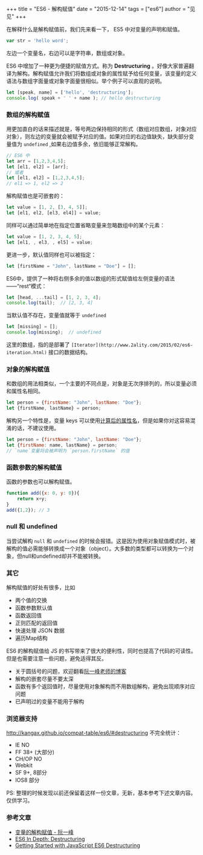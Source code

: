 +++
title = "ES6 - 解构赋值"
date = "2015-12-14"
tags = ["es6"]
author = "见见"
+++

在解释什么是解构赋值前，我们先来看一下， ES5 中对变量的声明和赋值。

```javascript
var str = 'hello word';
```

左边一个变量名，右边可以是字符串，数组或对象。

ES6 中增加了一种更为便捷的赋值方式。称为 **Destructuring** 。好像大家普遍翻译为解构。解构赋值允许我们将数组或对象的属性赋予给任何变量，该变量的定义语法与数组字面量或对象字面量很相似。举个例子可以直观的说明。

```javascript
let [speak, name] = ['hello', 'destructuring'];
console.log( speak + ' ' + name ); // hello destructuring
```

### 数组的解构赋值
用更加直白的话来描述就是，等号两边保持相同的形式（数组对应数组，对象对应对象），则左边的变量就会被赋予对应的值。如果对应的右边值缺失，缺失部分变量值为 `undefined` ,如果右边值多余，依旧能够正常解构。
<!--more-->

```javascript
// ES6 中
let arr = [1,2,3,4,5];
let [el1, el2] = [arr];
// 或者
let [el1, el2] = [1,2,3,4,5];
// el1 => 1, el2 => 2
```

解构赋值也是可嵌套的：

```javascript
let value = [1, 2, [3, 4, 5]];
let [el1, el2, [el3, el4]] = value;
```

同样可以通过简单地在指定位置省略变量来忽略数组中的某个元素：

```javascript
let value = [1, 2, 3, 4, 5];
let [el1, , el3, , el5] = value;
```

更进一步，默认值同样也可以被指定：

```javascript
let [firstName = "John", lastName = "Doe"] = [];
```

ES6中，提供了一种将右侧多余的值以数组的形式赋值给左侧变量的语法——“rest“模式：

```javascript
let [head, ...tail] = [1, 2, 3, 4];
console.log(tail);  // [2, 3, 4]
```

当默认值不存在，变量值就等于 `undefined`

```javascript
let [missing] = [];
console.log(missing);  // undefined
```

这里的数组，指的是部署了 `[Iterator](http://www.2ality.com/2015/02/es6-iteration.html)` 接口的数据结构。

### 对象的解构赋值
和数组的用法相类似，一个主要的不同点是，对象是无次序排列的，所以变量必须和属性名相同。

```javascript
let person = {firstName: "John", lastName: "Doe"};
let {firstName, lastName} = person;
```

解构另一个特性是，变量 keys 可以使用[计算后的属性名](https://developer.mozilla.org/en-US/docs/Web/JavaScript/Reference/Operators/Object_initializer#Computed_property_names)，但是如果你对这容易混淆的话，不建议使用。

```javascript
let person = {firstName: "John", lastName: "Doe"};
let {firstName: name, lastName} = person;
// `name`变量将会被声明为 `person.firstName` 的值
```

### 函数参数的解构赋值
函数的参数也可以解构赋值。

```javascript
function add({x: 0, y: 0}){
    return x+y;
}
add({1,2}); // 3
```

### null 和 undefined
当尝试解构 `null` 和 `undefined` 的时候会报错。这是因为使用对象赋值模式时，被解构的值必需能够转换成一个对象（object）。大多数的类型都可以转换为一个对象，但null和undefined却并不能被转换。

### 其它
解构赋值的好处有很多，比如

* 两个值的交换
* 函数参数默认值
* 函数返回值
* 正则匹配的返回值
* 快速处理 JSON 数据
* 遍历Map结构

ES6 的解构赋值给 JS 的书写带来了很大的便利性，同时也提高了代码的可读性。但是也需要注意一些问题，避免适得其反。
* 关于圆括号的问题，欢迎翻看[阮一峰老师的博客](http://es6.ruanyifeng.com/#docs/destructuring#圆括号问题)
* 解构的嵌套尽量不要太深
* 函数有多个返回值时，尽量使用对象解构而不用数组解构，避免出现顺序对应问题
* 已声明过的变量不能用于解构

###  浏览器支持
http://kangax.github.io/compat-table/es6/#destructuring
不完全统计：
* IE NO
* FF 38+ (大部分)
* CH/OP NO
* Webkit
* SF 9+, 8部分
* IOS8 部分


PS: 整理的时候发现以前还保留着这样一份文章，无新，基本参考下述文章内容。仅供学习。

### 参考文章
* [变量的解构赋值 - 阮一峰](http://es6.ruanyifeng.com/#docs/destructuring)
* [ES6 In Depth: Destructuring](https://hacks.mozilla.org/2015/05/es6-in-depth-destructuring/)
* [Getting Started with JavaScript ES6 Destructuring](https://strongloop.com/strongblog/getting-started-with-javascript-es6-destructuring/)